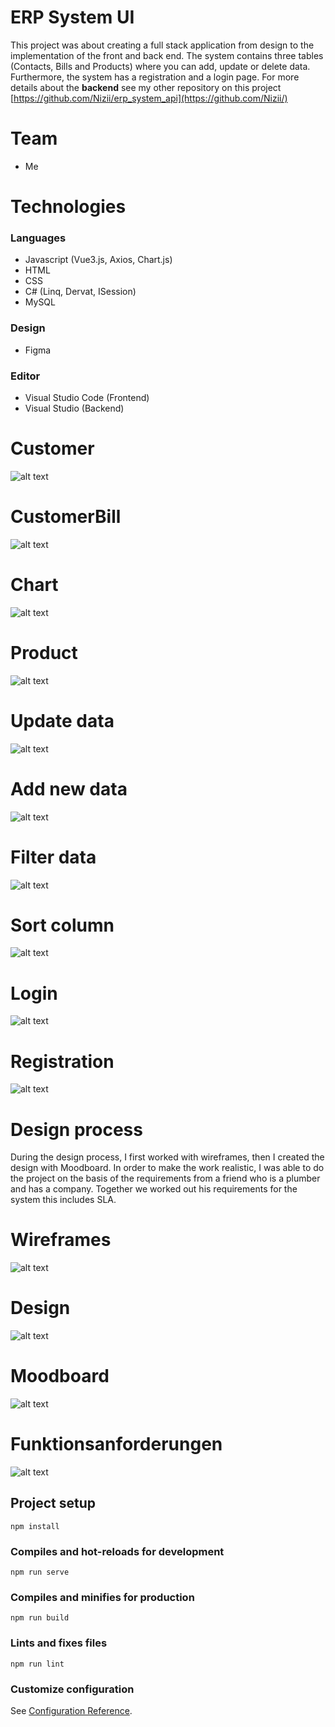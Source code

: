 # ERP System UI

This project was about creating a full stack application from design to the implementation of the front and back end. The system contains three tables (Contacts, Bills and Products) where you can add, update or delete data. Furthermore, the system has a registration and a login page.
For more details about the **backend** see my other repository on this project [https://github.com/Nizii/erp_system_api](https://github.com/Nizii/)

# Team
* Me

# Technologies
### Languages
* Javascript (Vue3.js, Axios, Chart.js)
* HTML
* CSS
* C# (Linq, Dervat, ISession)
* MySQL

### Design
* Figma

### Editor 
* Visual Studio Code (Frontend)
* Visual Studio (Backend)

# Customer
![alt text](https://github.com/Nizii/ui/blob/master/src/assets/Kontakte.PNG)

# CustomerBill
![alt text](https://github.com/Nizii/ui/blob/master/src/assets/Rechnung.PNG)

# Chart
![alt text](https://github.com/Nizii/ui/blob/master/src/assets/Chart.PNG)

# Product
![alt text](https://github.com/Nizii/ui/blob/master/src/assets/Produkte.PNG)

# Update data
![alt text](https://github.com/Nizii/ui/blob/master/src/assets/Update.PNG)

# Add new data
![alt text](https://github.com/Nizii/ui/blob/master/src/assets/Add.PNG)

# Filter data
![alt text](https://github.com/Nizii/ui/blob/master/src/assets/Filter.PNG)

# Sort column
![alt text](https://github.com/Nizii/ui/blob/master/src/assets/Sort.PNG)

# Login
![alt text](https://github.com/Nizii/ui/blob/master/src/assets/Login.PNG)

# Registration
![alt text](https://github.com/Nizii/ui/blob/master/src/assets/SignUp.PNG)

# Design process
During the design process, I first worked with wireframes, then I created the design with Moodboard.
In order to make the work realistic, I was able to do the project on the basis of the requirements from a friend who is a plumber and has a company. Together we worked out his requirements for the system this includes SLA.

# Wireframes
![alt text](https://github.com/Nizii/ui/blob/master/src/assets/Wire.PNG)

# Design
![alt text](https://github.com/Nizii/ui/blob/master/src/assets/Design.PNG)

# Moodboard
![alt text](https://github.com/Nizii/ui/blob/master/src/assets/Mood.PNG)

# Funktionsanforderungen
![alt text](https://github.com/Nizii/ui/blob/master/src/assets/Rk.PNG)


## Project setup
```
npm install
```

### Compiles and hot-reloads for development
```
npm run serve
```

### Compiles and minifies for production
```
npm run build
```

### Lints and fixes files
```
npm run lint
```

### Customize configuration
See [Configuration Reference](https://cli.vuejs.org/config/).
